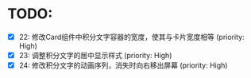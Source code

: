 # TODO:

- [x] 22: 修改Card组件中积分文字容器的宽度，使其与卡片宽度相等 (priority: High)
- [x] 23: 调整积分文字的居中显示样式 (priority: High)
- [x] 24: 修改积分文字的动画序列，消失时向右移出屏幕 (priority: High)

